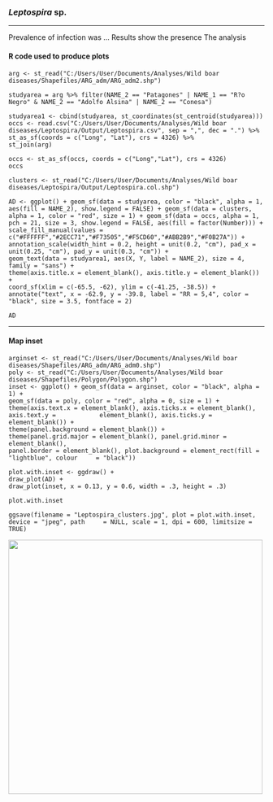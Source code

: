 ### *Leptospira* sp.
---------- 

Prevalence of infection was ... 
Results show the presence The analysis



#### R code used to produce plots

    arg <- st_read("C:/Users/User/Documents/Analyses/Wild boar diseases/Shapefiles/ARG_adm/ARG_adm2.shp")

    studyarea = arg %>% filter(NAME_2 == "Patagones" | NAME_1 == "R?o Negro" & NAME_2 == "Adolfo Alsina" | NAME_2 == "Conesa")

    studyarea1 <- cbind(studyarea, st_coordinates(st_centroid(studyarea)))
    occs <- read.csv("C:/Users/User/Documents/Analyses/Wild boar diseases/Leptospira/Output/Leptospira.csv", sep = ",", dec = ".") %>%
    st_as_sf(coords = c("Long", "Lat"), crs = 4326) %>%
    st_join(arg)

    occs <- st_as_sf(occs, coords = c("Long","Lat"), crs = 4326)
    occs

    clusters <- st_read("C:/Users/User/Documents/Analyses/Wild boar diseases/Leptospira/Output/Leptospira.col.shp")

    AD <- ggplot() + geom_sf(data = studyarea, color = "black", alpha = 1, aes(fill = NAME_2), show.legend = FALSE) + geom_sf(data = clusters, alpha = 1, color = "red", size = 1) + geom_sf(data = occs, alpha = 1, pch = 21, size = 3, show.legend = FALSE, aes(fill = factor(Number))) +
    scale_fill_manual(values = c("#FFFFFF","#2ECC71","#F73505","#F5CD60","#ABB2B9","#F0B27A")) +
    annotation_scale(width_hint = 0.2, height = unit(0.2, "cm"), pad_x = unit(0.25, "cm"), pad_y = unit(0.3, "cm")) +
    geom_text(data = studyarea1, aes(X, Y, label = NAME_2), size = 4, family = "sans") +
    theme(axis.title.x = element_blank(), axis.title.y = element_blank()) +
    coord_sf(xlim = c(-65.5, -62), ylim = c(-41.25, -38.5)) +
    annotate("text", x = -62.9, y = -39.8, label = "RR = 5,4", color = "black", size = 3.5, fontface = 2)

    AD

****
#### Map inset

    arginset <- st_read("C:/Users/User/Documents/Analyses/Wild boar 
    diseases/Shapefiles/ARG_adm/ARG_adm0.shp")
    poly <- st_read("C:/Users/User/Documents/Analyses/Wild boar         
    diseases/Shapefiles/Polygon/Polygon.shp")
    inset <- ggplot() + geom_sf(data = arginset, color = "black", alpha = 1) +
    geom_sf(data = poly, color = "red", alpha = 0, size = 1) +
    theme(axis.text.x = element_blank(), axis.ticks.x = element_blank(), axis.text.y =            element_blank(), axis.ticks.y = element_blank()) + 
    theme(panel.background = element_blank()) +
    theme(panel.grid.major = element_blank(), panel.grid.minor = element_blank(),
    panel.border = element_blank(), plot.background = element_rect(fill = "lightblue", colour     = "black"))

    plot.with.inset <- ggdraw() +
    draw_plot(AD) +
    draw_plot(inset, x = 0.13, y = 0.6, width = .3, height = .3)

    plot.with.inset

    ggsave(filename = "Leptospira_clusters.jpg", plot = plot.with.inset, device = "jpeg", path     = NULL, scale = 1, dpi = 600, limitsize = TRUE)
    
<img src="https://user-images.githubusercontent.com/20196847/90186106-0eb41980-dd8e-11ea-941d-68988d116303.jpg" height="500" width="500" img align="center">